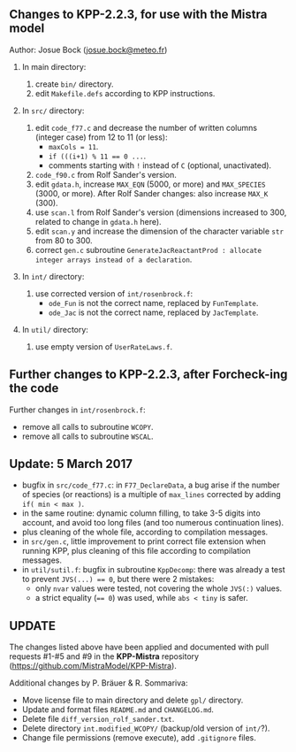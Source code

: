 Changes to KPP-2.2.3, for use with the Mistra model
---------------------------------------------------

Author: Josue Bock (josue.bock@meteo.fr)

1. In main directory:

   1. create `bin/` directory.
   2. edit `Makefile.defs` according to KPP instructions.

2. In `src/` directory:

   1. edit `code_f77.c` and decrease the number of written columns (integer case) from 12 to 11 (or less):
      - `maxCols = 11`.
      - `if (((i+1) % 11 == 0 ...`.
      - comments starting with `!` instead of `C` (optional, unactivated).
   2. `code_f90.c` from Rolf Sander's version.
   3. edit `gdata.h`, increase `MAX_EQN` (5000, or more) and `MAX_SPECIES` (3000, or more).
      After Rolf Sander changes: also increase `MAX_K` (300).
   4. use `scan.l` from Rolf Sander's version (dimensions increased to 300, related to change in `gdata.h` here).
   5. edit `scan.y` and increase the dimension of the character variable `str` from 80 to 300.
   6. correct `gen.c` subroutine `GenerateJacReactantProd : allocate integer arrays instead of a declaration`.

3. In `int/` directory:

   1. use corrected version of `int/rosenbrock.f`:
      - `ode_Fun` is not the correct name, replaced by `FunTemplate`.
      - `ode_Jac` is not the correct name, replaced by `JacTemplate`.

4. In `util/` directory:

   1. use empty version of `UserRateLaws.f`.

Further changes to KPP-2.2.3, after Forcheck-ing the code
---------------------------------------------------------

Further changes in `int/rosenbrock.f`:

- remove all calls to subroutine `WCOPY`.
- remove all calls to subroutine `WSCAL`.

Update: 5 March 2017
--------------------

- bugfix in `src/code_f77.c`: in `F77_DeclareData`, a bug arise if the number of species (or reactions) is a multiple of `max_lines` corrected by adding `if( min < max )`.
- in the same routine: dynamic column filling, to take 3-5 digits into account, and avoid too long files (and too numerous continuation lines).
- plus cleaning of the whole file, according to compilation messages.
- in `src/gen.c`, little improvement to print correct file extension when running KPP, plus cleaning of this file according to compilation messages.
- in `util/sutil.f`: bugfix in subroutine `KppDecomp`: there was already a test to prevent `JVS(...) == 0`, but there were 2 mistakes:
  - only `nvar` values were tested, not covering the whole `JVS(:)` values.
  - a strict equality (`== 0`) was used, while `abs < tiny` is safer.

UPDATE
------

The changes listed above have been applied and documented with pull requests #1-#5 and #9
in the __KPP-Mistra__ repository (https://github.com/MistraModel/KPP-Mistra).

Additional changes by P. Bräuer & R. Sommariva:

- Move license file to main directory and delete `gpl/` directory.
- Update and format files `README.md` and `CHANGELOG.md`.
- Delete file `diff_version_rolf_sander.txt`.
- Delete directory `int.modified_WCOPY/` (backup/old version of `int/`?).
- Change file permissions (remove execute), add `.gitignore` files.
